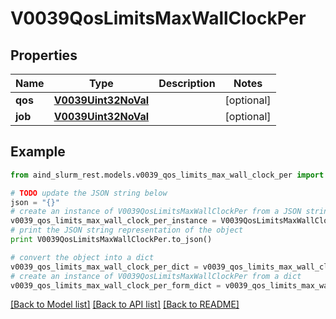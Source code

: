 # V0039QosLimitsMaxWallClockPer


## Properties

Name | Type | Description | Notes
------------ | ------------- | ------------- | -------------
**qos** | [**V0039Uint32NoVal**](V0039Uint32NoVal.md) |  | [optional] 
**job** | [**V0039Uint32NoVal**](V0039Uint32NoVal.md) |  | [optional] 

## Example

```python
from aind_slurm_rest.models.v0039_qos_limits_max_wall_clock_per import V0039QosLimitsMaxWallClockPer

# TODO update the JSON string below
json = "{}"
# create an instance of V0039QosLimitsMaxWallClockPer from a JSON string
v0039_qos_limits_max_wall_clock_per_instance = V0039QosLimitsMaxWallClockPer.from_json(json)
# print the JSON string representation of the object
print V0039QosLimitsMaxWallClockPer.to_json()

# convert the object into a dict
v0039_qos_limits_max_wall_clock_per_dict = v0039_qos_limits_max_wall_clock_per_instance.to_dict()
# create an instance of V0039QosLimitsMaxWallClockPer from a dict
v0039_qos_limits_max_wall_clock_per_form_dict = v0039_qos_limits_max_wall_clock_per.from_dict(v0039_qos_limits_max_wall_clock_per_dict)
```
[[Back to Model list]](../README.md#documentation-for-models) [[Back to API list]](../README.md#documentation-for-api-endpoints) [[Back to README]](../README.md)



